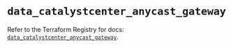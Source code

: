 # `data_catalystcenter_anycast_gateway`

Refer to the Terraform Registry for docs: [`data_catalystcenter_anycast_gateway`](https://registry.terraform.io/providers/ciscodevnet/catalystcenter/0.4.0/docs/data-sources/anycast_gateway).

